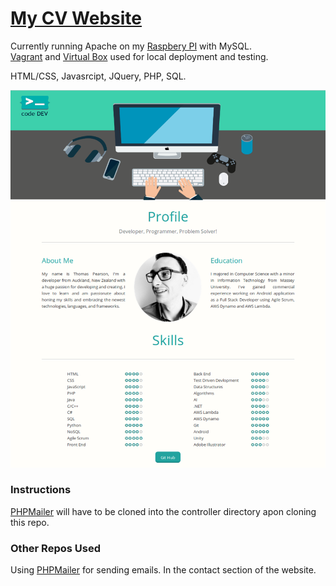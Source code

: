 # [My CV Website](http://tpcv.hopto.org)

Currently running Apache on my [Raspbery PI](https://www.raspberrypi.org/) with MySQL. </br>[Vagrant](https://www.vagrantup.com) and [Virtual Box](https://www.virtualbox.org/) used for local deployment and testing.

 HTML/CSS, Javasrcipt, JQuery, PHP, SQL.






![Alt text](/images/webpage.png)
### Instructions
[PHPMailer](https://github.com/Synchro/PHPMailer) will have to be cloned into the controller directory apon cloning this repo.

### Other Repos Used

Using [PHPMailer](https://github.com/Synchro/PHPMailer) for sending emails. In the contact section of the website.
 


